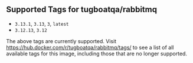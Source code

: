 ## Supported Tags for tugboatqa/rabbitmq

* `3.13.1`, `3.13`, `3`, `latest`
* `3.12.13`, `3.12`

The above tags are currently supported. Visit https://hub.docker.com/r/tugboatqa/rabbitmq/tags/ to see a list of all available tags for this image, including those that are no longer supported.
